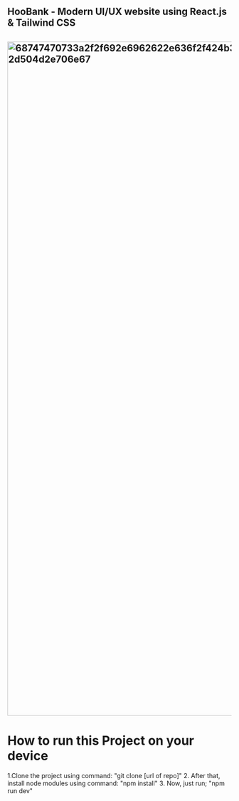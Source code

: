 <h2 text-align:center>HooBank - Modern UI/UX website using React.js & Tailwind CSS
<h2/>
<img width="1512" alt="68747470733a2f2f692e6962622e636f2f424b31486e30782f53637265656e73686f742d323032322d30382d30382d61742d342d30352d34382d504d2e706e67" src="https://user-images.githubusercontent.com/123537184/234239172-ebc48a4a-b48c-4620-bbac-71318a2cf6d9.png">

# How to run this Project on your device
  1.Clone the project using command: "git clone [url of repo]"
  2. After that, install node modules using command: "npm install" 
  3. Now, just run; "npm run dev" 

